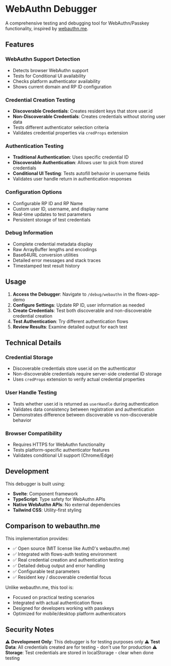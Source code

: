 # WebAuthn Debugger

A comprehensive testing and debugging tool for WebAuthn/Passkey functionality, inspired by [webauthn.me](https://webauthn.me/debugger).

## Features

### WebAuthn Support Detection
- Detects browser WebAuthn support
- Tests for Conditional UI availability
- Checks platform authenticator availability
- Shows current domain and RP ID configuration

### Credential Creation Testing
- **Discoverable Credentials**: Creates resident keys that store user.id
- **Non-Discoverable Credentials**: Creates credentials without storing user data
- Tests different authenticator selection criteria
- Validates credential properties via `credProps` extension

### Authentication Testing
- **Traditional Authentication**: Uses specific credential ID
- **Discoverable Authentication**: Allows user to pick from stored credentials
- **Conditional UI Testing**: Tests autofill behavior in username fields
- Validates user handle return in authentication responses

### Configuration Options
- Configurable RP ID and RP Name
- Custom user ID, username, and display name
- Real-time updates to test parameters
- Persistent storage of test credentials

### Debug Information
- Complete credential metadata display
- Raw ArrayBuffer lengths and encodings
- Base64URL conversion utilities
- Detailed error messages and stack traces
- Timestamped test result history

## Usage

1. **Access the Debugger**: Navigate to `/debug/webauthn` in the flows-app-demo
2. **Configure Settings**: Update RP ID, user information as needed
3. **Create Credentials**: Test both discoverable and non-discoverable credential creation
4. **Test Authentication**: Try different authentication flows
5. **Review Results**: Examine detailed output for each test

## Technical Details

### Credential Storage
- Discoverable credentials store user.id on the authenticator
- Non-discoverable credentials require server-side credential ID storage
- Uses `credProps` extension to verify actual credential properties

### User Handle Testing
- Tests whether user.id is returned as `userHandle` during authentication
- Validates data consistency between registration and authentication
- Demonstrates difference between discoverable vs non-discoverable behavior

### Browser Compatibility
- Requires HTTPS for WebAuthn functionality
- Tests platform-specific authenticator features
- Validates conditional UI support (Chrome/Edge)

## Development

This debugger is built using:
- **Svelte**: Component framework
- **TypeScript**: Type safety for WebAuthn APIs
- **Native WebAuthn APIs**: No external dependencies
- **Tailwind CSS**: Utility-first styling

## Comparison to webauthn.me

This implementation provides:
- ✅ Open source (MIT license like Auth0's webauthn.me)
- ✅ Integrated with flows-auth testing environment
- ✅ Real credential creation and authentication testing
- ✅ Detailed debug output and error handling
- ✅ Configurable test parameters
- ✅ Resident key / discoverable credential focus

Unlike webauthn.me, this tool is:
- Focused on practical testing scenarios
- Integrated with actual authentication flows
- Designed for developers working with passkeys
- Optimized for mobile/desktop platform authenticators

## Security Notes

⚠️ **Development Only**: This debugger is for testing purposes only
⚠️ **Test Data**: All credentials created are for testing - don't use for production
⚠️ **Storage**: Test credentials are stored in localStorage - clear when done testing